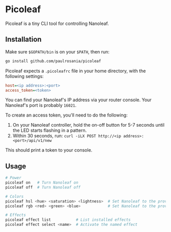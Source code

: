# Picoleaf

Picoleaf is a tiny CLI tool for controlling Nanoleaf.

## Installation

Make sure `$GOPATH/bin` is on your `$PATH`, then run:

```bash
go install github.com/paulrosania/picoleaf
```

Picoleaf expects a `.picoleafrc` file in your home directory, with the
following settings:

```ini
host=<ip address>:<port>
access_token=<token>
```

You can find your Nanoleaf's IP address via your router console. Your Nanoleaf's
port is probably `16021`.

To create an access token, you'll need to do the following:

1. On your Nanoleaf controller, hold the on-off button for 5-7 seconds until the
   LED starts flashing in a pattern.
2. Within 30 seconds, run: `curl -iLX POST http://<ip address>:<port>/api/v1/new`

This should print a token to your console.


## Usage

```bash
# Power
picoleaf on   # Turn Nanoleaf on
picoleaf off  # Turn Nanoleaf off

# Colors
picoleaf hsl <hue> <saturation> <lightness>  # Set Nanoleaf to the provided HSL
picoleaf rgb <red> <green> <blue>            # Set Nanoleaf to the provided RGB

# Effects
picoleaf effect list           # List installed effects
picoleaf effect select <name>  # Activate the named effect
```
